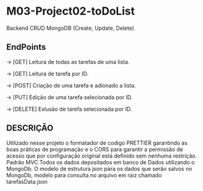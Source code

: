 <h1 alingn = "center">M03-Project02-toDoList</h1>
<p>Backend CRUD MongoDB (Create, Update, Delete)</p>

<h2>EndPoints</h2> 
<p>-> [GET] Leitura de todas as tarefas de uma lista.</p>
<p>-> [GET] Leitura de tarefa por ID.</P>
<p>-> [POST] Criação de uma tarefa e adionado a lista.</P>
<p>-> [PUT] Edição de uma tarefa selecionada por ID.</P>
<p>-> [DELETE] Exlusão de tarefa selecionada por ID.</P>

<h2>DESCRIÇÃO</h2>
Utilizado nesse projeto o formatador de codigo PRETTIER garantindo as boas práticas de programação e o CORS para garantir a permissão de acesso que por configuração original está definido sem nenhuma restrição.
Padrão MVC
Todos os dados depositados em banco de Dados utilizando o MongoDb.
O modelo de estrutura json para os dados que serão salvos no MongoDb, modelo para consulta no arquivo em raiz chamado tarefasData.json 

